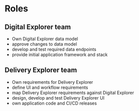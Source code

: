 # Roles

## Digital Explorer team

- Own Digital Explorer data model
- approve changes to data model
- develop and test required data endpoints
- provide initial application framework and stack


## Delivery Explorer team

- Own requirements for Delivery Explorer
- define UI and workflow requirements
- map Delivery Explorer requirements against Digital Explorer
- design, develop and test Delivery Explorer UI
- own application code and CI/CD releases